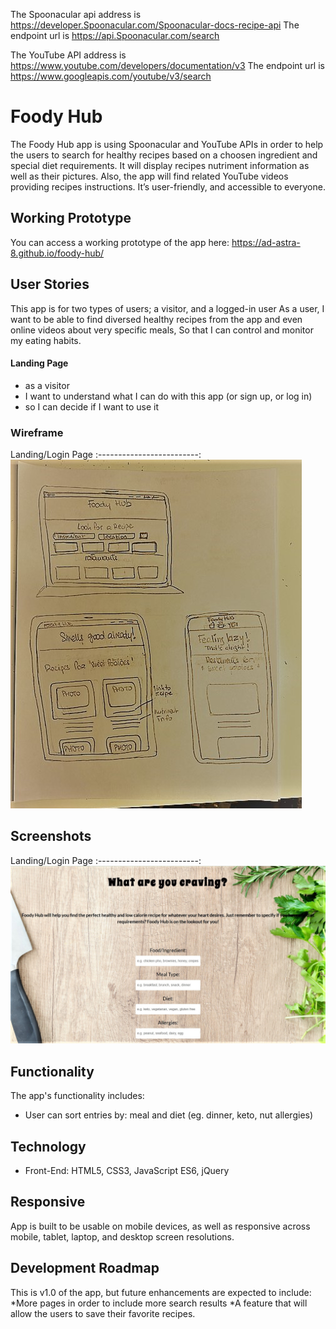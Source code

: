 
The Spoonacular api address is  https://developer.Spoonacular.com/Spoonacular-docs-recipe-api
The endpoint url is https://api.Spoonacular.com/search

The YouTube API address is https://www.youtube.com/developers/documentation/v3
The endpoint url is https://www.googleapis.com/youtube/v3/search


# Foody Hub 
The Foody Hub app is using Spoonacular and YouTube APIs in order to help the users to search for healthy
recipes based on a choosen ingredient and special diet requirements.
It will display recipes nutriment information as well as their pictures.
Also, the app will find related YouTube videos providing recipes instructions.
It’s user-friendly, and accessible to everyone.

## Working Prototype
You can access a working prototype of the app here: https://ad-astra-8.github.io/foody-hub/ 

## User Stories
This app is for two types of users; a visitor, and a logged-in user
As a user,
I want to be able to find diversed healthy recipes from the app and even online videos about very specific meals,
So that I can control and monitor my eating habits.

#### Landing Page
* as a visitor
* I want to understand what I can do with this app (or sign up, or log in)
* so I can decide if I want to use it

### Wireframe
Landing/Login Page
:-------------------------:
![Landing/Login Page](/images/foody-hub-app-wireframe.jpg) 

## Screenshots
Landing/Login Page 
:-------------------------:
![Landing Page](/images/foody-hub-app-screenshot3.jpg) 

## Functionality
The app's functionality includes:
* User can sort entries by: meal and diet (eg. dinner, keto, nut allergies)

## Technology
* Front-End: HTML5, CSS3, JavaScript ES6, jQuery

## Responsive
App is built to be usable on mobile devices, as well as responsive across mobile, tablet, laptop, and desktop screen resolutions.

## Development Roadmap
This is v1.0 of the app, but future enhancements are expected to include:
*More pages in order to include more search results 
*A feature that will allow the users to save their favorite recipes.
